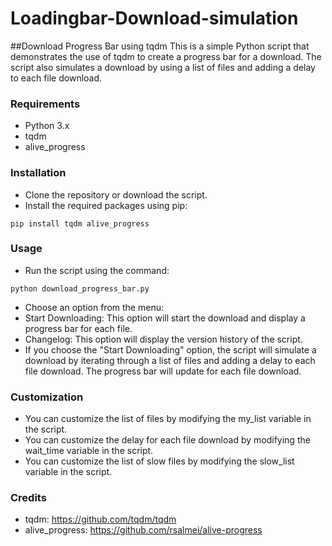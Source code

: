 # Loadingbar-Download-simulation
##Download Progress Bar using tqdm
This is a simple Python script that demonstrates the use of tqdm to create a progress bar for a download. The script also simulates a download by using a list of files and adding a delay to each file download.

### Requirements
- Python 3.x
- tqdm
- alive_progress
### Installation
- Clone the repository or download the script.
- Install the required packages using pip:
```
pip install tqdm alive_progress
```
### Usage
- Run the script using the command:
```
python download_progress_bar.py
```
- Choose an option from the menu:
- Start Downloading: This option will start the download and display a progress bar for each file.
- Changelog: This option will display the version history of the script.
- If you choose the "Start Downloading" option, the script will simulate a download by iterating through a list of files and adding a delay to each file download. The progress bar will update for each file download.
### Customization
- You can customize the list of files by modifying the my_list variable in the script.
- You can customize the delay for each file download by modifying the  wait_time variable in the script.
- You can customize the list of slow files by modifying the slow_list variable in the script.
### Credits
- tqdm: https://github.com/tqdm/tqdm
- alive_progress: https://github.com/rsalmei/alive-progress
